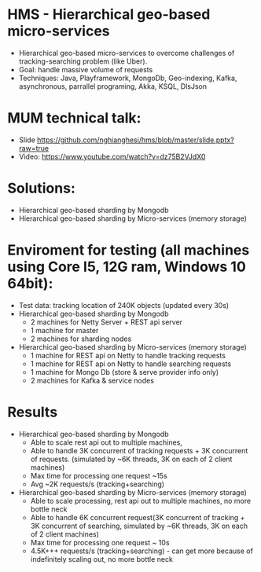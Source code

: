 # HMS - Hierarchical geo-based micro-services
  * Hierarchical geo-based micro-services to overcome challenges of tracking-searching problem (like Uber).
  * Goal: handle massive volume of requests
  * Techniques: Java, Playframework, MongoDb, Geo-indexing, Kafka, asynchronous, parrallel programing, Akka, KSQL, DlsJson

# MUM technical talk:
  * Slide https://github.com/nghianghesi/hms/blob/master/slide.pptx?raw=true
  * Video: https://www.youtube.com/watch?v=dz75B2VJdX0

# Solutions: 
  * Hierarchical geo-based sharding by Mongodb
  * Hierarchical geo-based sharding by Micro-services (memory storage)

# Enviroment for testing (all machines using Core I5, 12G ram, Windows 10 64bit):
  * Test data: tracking location of 240K objects (updated every 30s)
  * Hierarchical geo-based sharding by Mongodb
      * 2 machines for Netty Server + REST api server
      * 1 machine for master
      * 2 machines for sharding nodes     
  * Hierarchical geo-based sharding by Micro-services (memory storage)
      * 1 machine for REST api on Netty to handle tracking requests
      * 1 machine for REST api on Netty to handle searching requests
      * 1 machine for Mongo Db (store & serve provider info only)
      * 2 machines for Kafka & service nodes
# Results 
  * Hierarchical geo-based sharding by Mongodb
      * Able to scale rest api out to multiple machines, 
      * Able to handle 3K concurrent of tracking requests + 3K concurrent of 
      requests. 
       (simulated by ~6K threads, 3K on each of 2 client machines)
      * Max time for processing one request ~15s
      * Avg ~2K requests/s (tracking+searching) 
  * Hierarchical geo-based sharding by Micro-services (memory storage)
      * Able to scale processing, rest api out to multiple machines, no more bottle neck
      * Able to handle 6K concurrent request(3K concurrent of tracking + 3K concurrent of searching, simulated by ~6K threads, 3K on each of 2 client machines)
      * Max time for processing one request ~ 10s
      * 4.5K+++ requests/s (tracking+searching) - can get more because of indefinitely scaling out, no more bottle neck
